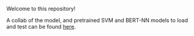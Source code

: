 Welcome to this repository! 

A collab of the model, and pretrained SVM and BERT-NN models to load and test can be found [here](https://drive.google.com/drive/folders/1xeHpNlkm8RegjaLBHLwsunC7UmM__x1O?usp=sharing).
